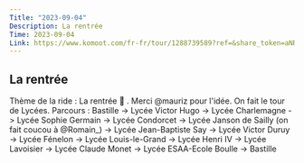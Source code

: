 ```yaml
---
Title: "2023-09-04"
Description: La rentrée
Time: 2023-09-04
Link: https://www.komoot.com/fr-fr/tour/1288739589?ref=&share_token=aNR8fsvGBuRacLnbc8tpXEDfUc2NordPjOQNU56vxIxoDif1Eu
---
```


## La rentrée

Thème de la ride : La rentrée 🎒 . Merci @mauriz pour l'idée. On fait le tour de Lycées.
Parcours : Bastille -> Lycée Victor Hugo -> Lycée Charlemagne -> Lycée Sophie Germain -> Lycée Condorcet -> Lycée Janson de Sailly (on fait coucou à @Romain\_) -> Lycée Jean-Baptiste Say -> Lycée Victor Duruy -> Lycée Fénelon -> Lycée Louis-le-Grand -> Lycée Henri IV -> Lycée Lavoisier -> Lycée Claude Monet -> Lycée ESAA-Ecole Boulle -> Bastille
